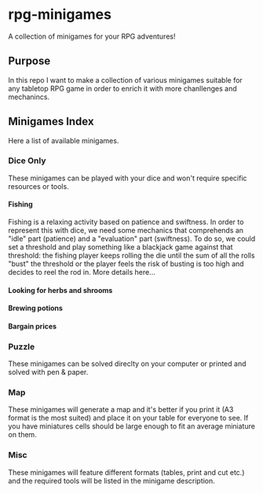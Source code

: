 # rpg-minigames
A collection of minigames for your RPG adventures!

## Purpose
In this repo I want to make a collection of various minigames suitable for any tabletop RPG game in order to enrich it with more chanllenges and mechanincs.

## Minigames Index
Here a list of available minigames.

### Dice Only
These minigames can be played with your dice and won't require specific resources or tools.

#### Fishing
Fishing is a relaxing activity based on patience and swiftness.
In order to represent this with dice, we need some mechanics that comprehends an "idle" part (patience) and a "evaluation" part (swiftness).
To do so, we could set a threshold and play something like a blackjack game against that threshold: the fishing player keeps rolling the die until the sum of all the rolls "bust" the threshold or the player feels the risk of busting is too high and decides to reel the rod in.
More details here...

#### Looking for herbs and shrooms
#### Brewing potions
#### Bargain prices

### Puzzle
These minigames can be solved direclty on your computer or printed and solved with pen & paper.

### Map
These minigames will generate a map and it's better if you print it (A3 format is the most suited) and place it on your table for everyone to see. If you have miniatures cells should be large enough to fit an average miniature on them.

### Misc
These minigames will feature different formats (tables, print and cut etc.) and the required tools will be listed in the minigame description.
